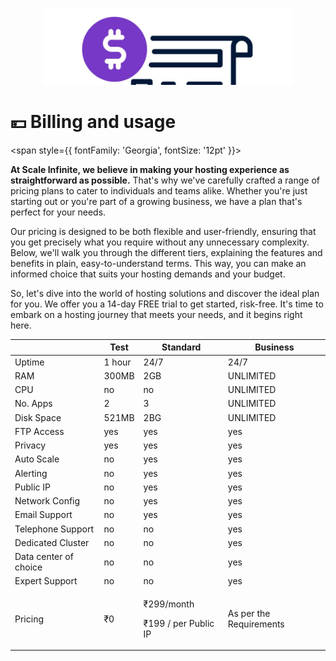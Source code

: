 

<p align="center">
  <img src="/img/dbb.jpg" alt="Alt Text" width="400"/>
</p>

# 💴 Billing and usage

<span style={{ fontFamily: 'Georgia', fontSize: '12pt' }}>

**At Scale Infinite, we believe in making your hosting experience as straightforward as possible.** That's why we've carefully crafted a range of pricing plans to cater to individuals and teams alike. Whether you're just starting out or you're part of a growing business, we have a plan that's perfect for your needs.

Our pricing is designed to be both flexible and user-friendly, ensuring that you get precisely what you require without any unnecessary complexity. Below, we'll walk you through the different tiers, explaining the features and benefits in plain, easy-to-understand terms. This way, you can make an informed choice that suits your hosting demands and your budget.

So, let's dive into the world of hosting solutions and discover the ideal plan for you. We offer you a 14-day FREE trial to get started, risk-free. It's time to embark on a hosting journey that meets your needs, and it begins right here.

|                       | Test   | Standard                                     | Business                |
| --------------------- | ------ | -------------------------------------------- | ----------------------- |
| Uptime                | 1 hour | 24/7                                         | 24/7                    |
| RAM                   | 300MB  | 2GB                                          | UNLIMITED               |
| CPU                   | no     | no                                           | UNLIMITED               |
| No. Apps              | 2      | 3                                            | UNLIMITED               |
| Disk Space            | 521MB  | 2BG                                          | UNLIMITED               |
| FTP Access            | yes    | yes                                          | yes                     |
| Privacy               | yes    | yes                                          | yes                     |
| Auto Scale            | no     | yes                                          | yes                     |
| Alerting              | no     | yes                                          | yes                     |
| Public IP             | no     | yes                                          | yes                     |
| Network Config        | no     | yes                                          | yes                     |
| Email Support         | no     | yes                                          | yes                     |
| Telephone Support     | no     | no                                           | yes                     |
| Dedicated Cluster     | no     | no                                           | yes                     |
| Data center of choice | no     | no                                           | yes                     |
| Expert Support        | no     | no                                           | yes                     |
| Pricing               | ₹0     | <p>₹299/month</p><p>₹199 / per Public IP</p> | As per the Requirements |

</span>